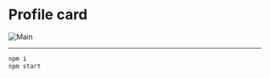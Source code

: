 # **Profile card**

![Main](https://gpx.ge/challenge/frontend/img/04_profile_card.gif "image")

---
```sh
npm i
npm start
```
